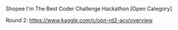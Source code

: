 Shopee I'm The Best Coder Challenge Hackathon [Open Category]

Round 2: https://www.kaggle.com/c/opn-rd2-acv/overview